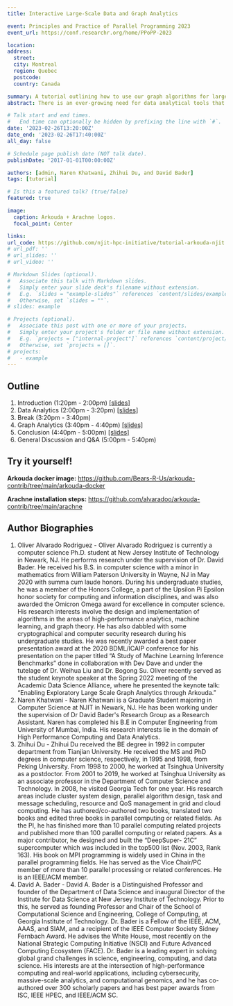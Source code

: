 ```yaml
---
title: Interactive Large-Scale Data and Graph Analytics

event: Principles and Practice of Parallel Programming 2023
event_url: https://conf.researchr.org/home/PPoPP-2023

location:
address:
  street:
  city: Montreal
  region: Quebec
  postcode: 
  country: Canada

summary: A tutorial outlining how to use our graph algorithms for large-scale graph and data analytics.
abstract: There is an ever-growing need for data analytical tools that can handle massive data sets. Arkouda is a Python framework with a Chapel back-end created with the intention to scale NumPy operations at scale for datasets that exceeds tens of terabytes in size. The Python front-end allows for data scientists to utilize the functionality of Arkouda to carry out expensive high-performance computing (HPC) kernels that require the usage of large distributed arrays. Arkouda is not designed with the intention to totally replace libraries like Pandas or NumPy, but rather provide the capability to handle datasets that are massive in size in a highly-scalable environment. The goal is to create an environment that is beneficial for exploratory data and graph analysis (EDA) while staying simple enough for all data scientists to be able to pick up without an issue. Recently, our group at NJIT has created a new graph analysis library based off Arkouda under the name Arachne. The purpose of this tutorial is to provide a comprehensive view of typical pipelines that can be built and integrated with Arkouda. We will first begin by introducing an overview of Arkouda for and then move to Arachne. Examples will be provided with the questions and problems data scientists may want to answer and how Arkouda and Arachne can fit in to solve said problems. We will conclude with questions and further work that our group is planning for Arachne. Both Arkouda and Arachne are open-source and found on GitHub.

# Talk start and end times.
#   End time can optionally be hidden by prefixing the line with `#`.
date: '2023-02-26T13:20:00Z'
date_end: '2023-02-26T17:40:00Z'
all_day: false

# Schedule page publish date (NOT talk date).
publishDate: '2017-01-01T00:00:00Z'

authors: [admin, Naren Khatwani, Zhihui Du, and David Bader]
tags: [tutorial]

# Is this a featured talk? (true/false)
featured: true

image:
  caption: Arkouda + Arachne logos.
  focal_point: Center

links:
url_code: https://github.com/njit-hpc-initiative/tutorial-arkouda-njit
# url_pdf: ''
# url_slides: ''
# url_video: ''

# Markdown Slides (optional).
#   Associate this talk with Markdown slides.
#   Simply enter your slide deck's filename without extension.
#   E.g. `slides = "example-slides"` references `content/slides/example-slides.md`.
#   Otherwise, set `slides = ""`.
# slides: example

# Projects (optional).
#   Associate this post with one or more of your projects.
#   Simply enter your project's folder or file name without extension.
#   E.g. `projects = ["internal-project"]` references `content/project/deep-learning/index.md`.
#   Otherwise, set `projects = []`.
# projects:
#   - example
---
```


<!-- {{% callout note %}}
Click on the **Slides** button above to view the built-in slides feature.
{{% /callout %}}

Slides can be added in a few ways:

- **Create** slides using Wowchemy's [_Slides_](https://wowchemy.com/docs/managing-content/#create-slides) feature and link using `slides` parameter in the front matter of the talk file
- **Upload** an existing slide deck to `static/` and link using `url_slides` parameter in the front matter of the talk file
- **Embed** your slides (e.g. Google Slides) or presentation video on this page using [shortcodes](https://wowchemy.com/docs/writing-markdown-latex/).

Further event details, including [page elements](https://wowchemy.com/docs/writing-markdown-latex/) such as image galleries, can be added to the body of this page. -->

## Outline
1. Introduction (1:20pm - 2:00pm) [[slides]](https://github.com/njit-hpc-initiative/tutorial-arkouda-njit/blob/main/presentation_slides/introduction.pdf)
2. Data Analytics (2:00pm - 3:20pm) [[slides]](https://github.com/njit-hpc-initiative/tutorial-arkouda-njit/blob/main/presentation_slides/data_analytics.pdf)
3. Break (3:20pm - 3:40pm)
4. Graph Analytics (3:40pm - 4:40pm) [[slides]](https://github.com/njit-hpc-initiative/tutorial-arkouda-njit/blob/main/presentation_slides/graph_analytics.pdf)
5. Conclusion (4:40pm - 5:00pm) [[slides]](https://github.com/njit-hpc-initiative/tutorial-arkouda-njit/blob/main/presentation_slides/conclusion.pdf)
6. General Discussion and Q&A (5:00pm - 5:40pm)

## Try it yourself! 
**Arkouda docker image:** https://github.com/Bears-R-Us/arkouda-contrib/tree/main/arkouda-docker

**Arachne installation steps:** https://github.com/alvaradoo/arkouda-contrib/tree/main/arachne

## Author Biographies
1. Oliver Alvarado Rodriguez - Oliver Alvarado Rodriguez is currently a computer science Ph.D. student at New Jersey Institute of Technology in Newark, NJ. He performs research under the supervision of Dr. David Bader. He received his B.S. in computer science with a minor in mathematics from William Paterson University in Wayne, NJ in May 2020 with summa cum laude honors. During his undergraduate studies, he was a member of the Honors College, a part of the Upsilon Pi Epsilon honor society for computing and information disciplines, and was also awarded the Omicron Omega award for excellence in computer science. His research interests involve the design and implementation of algorithms in the areas of high-performance analytics, machine learning, and graph theory. He has also dabbled with some cryptographical and computer security research during his undergraduate studies. He was recently awarded a best paper presentation award at the 2020 BDML/ICAIP conference for his presentation on the paper titled “A Study of Machine Learning Inference Benchmarks” done in collaboration with Dev Dave and under the tutelage of Dr. Weihua Liu and Dr. Bogong Su. Oliver recently served as the student keynote speaker at the Spring 2022 meeting of the Academic Data Science Alliance, where he presented the keynote talk: “Enabling Exploratory Large Scale Graph Analytics through Arkouda.”
2. Naren Khatwani - Naren Khatwani is a Graduate Student majoring in Computer Science at NJIT in Newark, NJ. He has been working under the supervision of Dr David Bader's Research Group as a Research Assistant. Naren has completed his B.E in Computer Engineering from University of Mumbai, India. His research interests lie in the domain of High Performance Computing and Data Analytics.
3. Zhihui Du - Zhihui Du received the BE degree in 1992 in computer department from Tianjian University. He received the MS and PhD degrees in computer science, respectively, in 1995 and 1998, from Peking University. From 1998 to 2000, he worked at Tsinghua University as a postdoctor. From 2001 to 2019, he worked at Tsinghua University as an associate professor in the Department of Computer Science and Technology. In 2008, he visited Georgia Tech for one year. His research areas include cluster system design, parallel algorithm design, task and message scheduling, resource and QoS management in grid and cloud computing. He has authored/co-authored two books, translated two books and edited three books in parallel computing or related fields. As the PI, he has finished more than 10 parallel computing related projects and published more than 100 parallel computing or related papers. As a major contributor, he designed and built the “DeepSuper- 21C” supercomputer which was included in the top500 list (Nov. 2003, Rank 163). His book on MPI programming is widely used in China in the parallel programming fields. He has served as the Vice Chair/PC member of more than 10 parallel processing or related conferences. He is an IEEE/ACM member.
4. David A. Bader - David A. Bader is a Distinguished Professor and founder of the Department of Data Science and inaugural Director of the Institute for Data Science at New Jersey Institute of Technology. Prior to this, he served as founding Professor and Chair of the School of Computational Science and Engineering, College of Computing, at Georgia Institute of Technology. Dr. Bader is a Fellow of the IEEE, ACM, AAAS, and SIAM, and a recipient of the IEEE Computer Society Sidney Fernbach Award. He advises the White House, most recently on the National Strategic Computing Initiative (NSCI) and Future Advanced Computing Ecosystem (FACE). Dr. Bader is a leading expert in solving global grand challenges in science, engineering, computing, and data science. His interests are at the intersection of high-performance computing and real-world applications, including cybersecurity, massive-scale analytics, and computational genomics, and he has co-authored over 300 scholarly papers and has best paper awards from ISC, IEEE HPEC, and IEEE/ACM SC.

